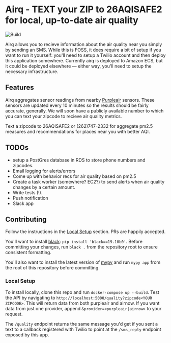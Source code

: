 # Airq - TEXT your ZIP to 26AQISAFE2 for local, up-to-date air quality

![Build](https://github.com/ianhoffman/airq/workflows/Deploy/badge.svg?branch=master)

Airq allows you to recieve information about the air quality near you simply by sending an SMS. While this is FOSS, it does require a bit of setup if you want to run it yourself: you'll need to setup a Twilio account and then deploy this application somewhere. Currently airq is deployed to Amazon ECS, but it could be deployed elsewhere — either way, you'll need to setup the necessary infrastructure.


## Features

Airq aggregates sensor readings from nearby [Purpleair](https://docs.google.com/document/d/15ijz94dXJ-YAZLi9iZ_RaBwrZ4KtYeCy08goGBwnbCU/edit?usp=sharing) sensors. These sensors are updated every 10 minutes so the results should be fairly accurate, generally. We will soon have a publicly available number to which you can text your zipcode to recieve air quality metrics.

 Text a zipcode to 26AQISAFE2 or (262)747-2332 for aggregate pm2.5 measures and recommendations for places near you with better AQI. 

## TODOs

* setup a PostGres database in RDS to store phone numbers and zipcodes.
* Email logging for alerts/errors
* Come up with behavior recs for air quality based on pm2.5 
* Create a task worker (somewhere? EC2?) to send alerts when air quality changes by a certain amount.
* Write tests (!).
* Push notification
* Slack app 


## Contributing

Follow the instructions in the [Local Setup](#local-setup) section. PRs are happily accepted.

You'll want to install [black](https://github.com/psf/black): `pip install 'black==19.10b0'`. Before committing your changes, run `black .` from the repository root to ensure consistent formatting.

You'll also want to install the latest version of [mypy](http://mypy-lang.org/) and run `mypy app` from the root of this repository before committing.


### Local Setup

To install locally, clone this repo and run `docker-compose up --build`. Test the API by navigating to `http://localhost:5000/quality?zipcode<YOUR ZIPCODE>`. This will return data from both purpleair and airnow. If you want data from just one provider, append `&provider=<purpleair|airnow>` to your request. 

The `/quality` endpoint returns the same message you'd get if you sent a text to a callback registered with Twilio to point at the `/sms_reply` endpoint exposed by this app.